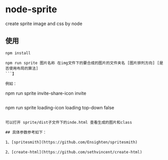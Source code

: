 # node-sprite
create sprite image and css by node

## 使用

```
npm install
```

```
npm run sprite 图片名称 在img文件下的要合成的图片的文件夹名 [图片排列方向] [是否使用布局的算法]
```】

例如：

```
npm run sprite invite-share-icon invite
```

```
npm run sprite loading-icon loading top-down false
```

可以打开 sprite/dist子文件下的inde.html 查看生成的图片和class

## 具体参数参考如下：

1、[spritesmith](https://github.com/Ensighten/spritesmith)

2、[create-html](https://github.com/sethvincent/create-html)